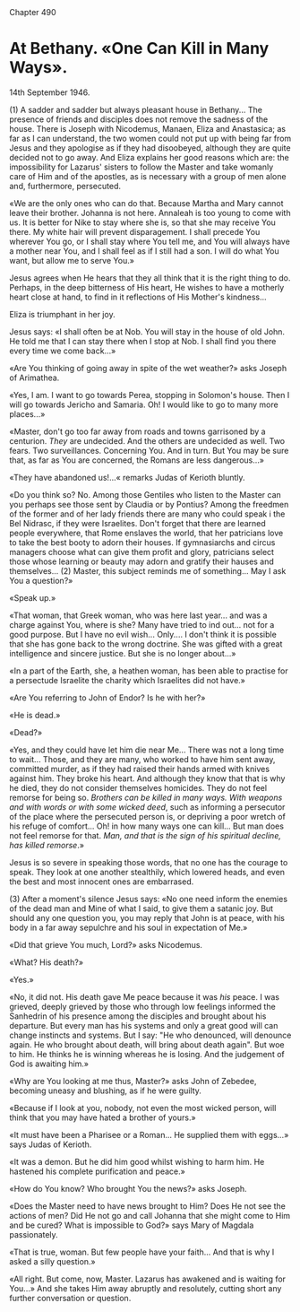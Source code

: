 <div class="chapter-num">Chapter 490</div>

# At Bethany. «One Can Kill in Many Ways».

<div class="date">14th September 1946.</div>

(1) A sadder and sadder but always pleasant house in Bethany... The presence of friends and disciples does not remove the sadness of the house. There is Joseph with Nicodemus, Manaen, Eliza and Anastasica; as far as I can understand, the two women could not put up with being far from Jesus and they apologise as if they had disoobeyed, although they are quite decided not to go away. And Eliza explains her good reasons which are: the impossibility for Lazarus' sisters to follow the Master and take womanly care of Him and of the apostles, as is necessary with a group of men alone and, furthermore, persecuted.

«We are the only ones who can do that. Because Martha and Mary cannot leave their brother. Johanna is not here. Annaleah is too young to come with us. It is better for Nike to stay where she is, so that she may receive You there. My white hair will prevent disparagement. I shall precede You wherever You go, or I shall stay where You tell me, and You will always have a mother near You, and I shall feel as if I still had a son. I will do what You want, but allow me to serve You.»

Jesus agrees when He hears that they all think that it is the right thing to do. Perhaps, in the deep bitterness of His heart, He wishes to have a motherly heart close at hand, to find in it reflections of His Mother's kindness...

Eliza is triumphant in her joy.

Jesus says: «I shall often be at Nob. You will stay in the house of old John. He told me that I can stay there when I stop at Nob. I shall find you there every time we come back...»

«Are You thinking of going away in spite of the wet weather?» asks Joseph of Arimathea.

«Yes, I am. I want to go towards Perea, stopping in Solomon's house. Then I will go towards Jericho and Samaria. Oh! I would like to go to many more places...»

«Master, don't go too far away from roads and towns garrisoned by a centurion. *They* are undecided. And the others are undecided as well. Two fears. Two surveillances. Concerning You. And in turn. But You may be sure that, as far as You are concerned, the Romans are less dangerous...»

«They have abandoned us!...« remarks Judas of Kerioth bluntly.

«Do you think so? No. Among those Gentiles who listen to the Master can you perhaps see those sent by Claudia or by Pontius? Among the freedmen of the former and of her lady friends there are many who could speak i the Bel Nidrasc, if they were Israelites. Don't forget that there are learned people everywhere, that Rome enslaves the world, that her patricians love to take the best booty to adorn their houses. If gymnasiarchs and circus managers choose what can give them profit and glory, patricians select those whose learning or beauty may adorn and gratify their hauses and themselves... (2) Master, this subject reminds me of something... May I ask You a question?»

«Speak up.»

«That woman, that Greek woman, who was here last year... and was a charge against You, where is she? Many have tried to ind out... not for a good purpose. But I have no evil wish... Only.... I don't think it is possible that she has gone back to the wrong doctrine. She was gifted with a great intelligence and sincere justice. But she is no longer about...»

«In a part of the Earth, she, a heathen woman, has been able to practise for a persectude Israelite the charity which Israelites did not have.»

«Are You referring to John of Endor? Is he with her?»

«He is dead.»

«Dead?»

«Yes, and they could have let him die near Me... There was not a long time to wait... Those, and they are many, who worked to have him sent away, committed murder, as if they had raised their hands armed with knives against him. They broke his heart. And although they know that that is why he died, they do not consider themselves homicides. They do not feel remorse for being so. *Brothers can be killed in many ways. With weapons and with words or with some wicked deed*, such as informing a persecutor of the place where the persecuted person is, or depriving a poor wretch of his refuge of comfort... Oh! in how many ways one can kill... But man does not feel remorse for that. *Man, and that is the sign of his spiritual decline, has killed remorse*.»

Jesus is so severe in speaking those words, that no one has the courage to speak. They look at one another stealthily, which lowered heads, and even the best and most innocent ones are embarrased.

(3) After a moment's silence Jesus says: «No one need inform the enemies of the dead man and Mine of what I said, to give them a satanic joy. But should any one question you, you may reply that John is at  peace, with his body in a far away sepulchre and his soul in expectation of Me.»

«Did that grieve You much, Lord?» asks Nicodemus.

«What? His death?»

«Yes.»

«No, it did not. His death gave Me peace because it was *his* peace. I was grieved, deeply grieved by those who through low feelings informed the Sanhedrin of his presence among the disciples and brought about his departure. But every man has his systems and only a great good will can change instincts and systems. But I say: "He who denounced, will denounce again. He who brought about death, will bring about death again". But woe to him. He thinks he is winning whereas he is losing. And the judgement of God is awaiting him.»

«Why are You looking at me thus, Master?» asks John of Zebedee, becoming uneasy and blushing, as if he were guilty.

«Because if I look at you, nobody, not even the most wicked person, will think that you may have hated a brother of yours.»

«It must have been a Pharisee or a Roman... He supplied them with eggs...» says Judas of Kerioth.

«It was a demon. But he did him good whilst wishing to harm him. He hastened his complete purification and peace.»

«How do You know? Who brought You the news?» asks Joseph.

«Does the Master need to have news brought to Him? Does He not see the actions of men? Did He not go and call Johanna that she might come to Him and be cured? What is impossible to God?» says Mary of Magdala passionately.

«That is true, woman. But few people have your faith... And that is why I asked a silly question.»

«All right. But come, now, Master. Lazarus has awakened and is waiting for You...» And she takes Him away abruptly and resolutely, cutting short any further conversation or question.
